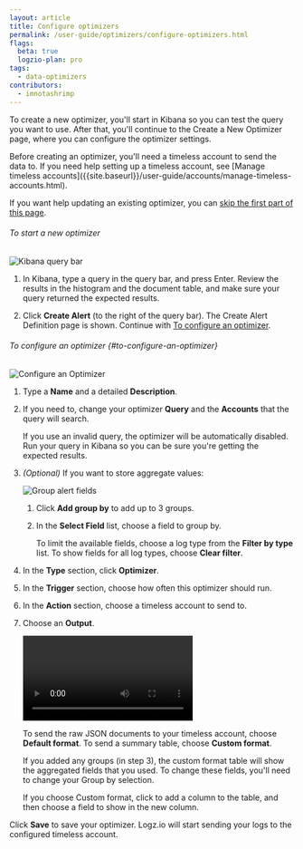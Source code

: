 ```yaml
---
layout: article
title: Configure optimizers
permalink: /user-guide/optimizers/configure-optimizers.html
flags:
  beta: true
  logzio-plan: pro
tags:
  - data-optimizers
contributors:
  - imnotashrimp
---
```


To create a new optimizer, you'll start in Kibana so you can test the query you want to use. After that, you'll continue to the Create a New Optimizer page, where you can configure the optimizer settings.

<div class="info-box note">
  Before creating an optimizer, you'll need a timeless account to send the data to. If you need help setting up a timeless account, see [Manage timeless accounts]({{site.baseurl}}/user-guide/accounts/manage-timeless-accounts.html).
</div>

If you want help updating an existing optimizer, you can [skip the first part of this page](#to-configure-an-optimizer).

###### To start a new optimizer

![Kibana query bar]({{site.baseurl}}/images/kibana/kibana--query-bar.png)

1. In Kibana, type a query in the query bar, and press Enter. Review the results in the histogram and the document table, and make sure your query returned the expected results.

2. Click **Create Alert** (to the right of the query bar). The Create Alert Definition page is shown. Continue with [To configure an optimizer](#to-configure-an-optimizer).

###### To configure an optimizer {#to-configure-an-optimizer}

![Configure an Optimizer]({{site.baseurl}}/images/alerts/alerts--configure-alert.png)

1. Type a **Name** and a detailed **Description**. 

2. If you need to, change your optimizer **Query** and the **Accounts** that the query will search.

    <div class="info-box gotcha">
      If you use an invalid query, the optimizer will be automatically disabled. Run your query in Kibana so you can be sure you're getting the expected results.
    </div>

3. _(Optional)_ If you want to store aggregate values:

    ![Group alert fields]({{site.baseurl}}/images/alerts/alerts--group-by.png)
    
    1. Click **Add group by** to add up to 3 groups.

    2. In the **Select Field** list, choose a field to group by. 
    
        To limit the available fields, choose a log type from the **Filter by type** list. To show fields for all log types, choose **Clear filter**.

4. In the **Type** section, click **Optimizer**.

5. In the **Trigger** section, choose how often this optimizer should run.

6. In the **Action** section, choose a timeless account to send to.

6. Choose an **Output**.

    <video autoplay loop>
        <source src="{{site.baseurl}}/videos/alerts/alerts--custom-format.mp4" type="video/mp4" />
    </video>

    To send the raw JSON documents to your timeless account, choose **Default format**. To send a summary table, choose **Custom format**.

    <div class="info-box note">
      If you added any groups (in step 3), the custom format table will show the aggregated fields that you used. To change these fields, you'll need to change your Group by selection.
    </div>

    If you choose Custom format, click <i class="li li-plus"></i> to add a column to the table, and then choose a field to show in the new column.

Click **Save** to save your optimizer. Logz.io will start sending your logs to the configured timeless account.